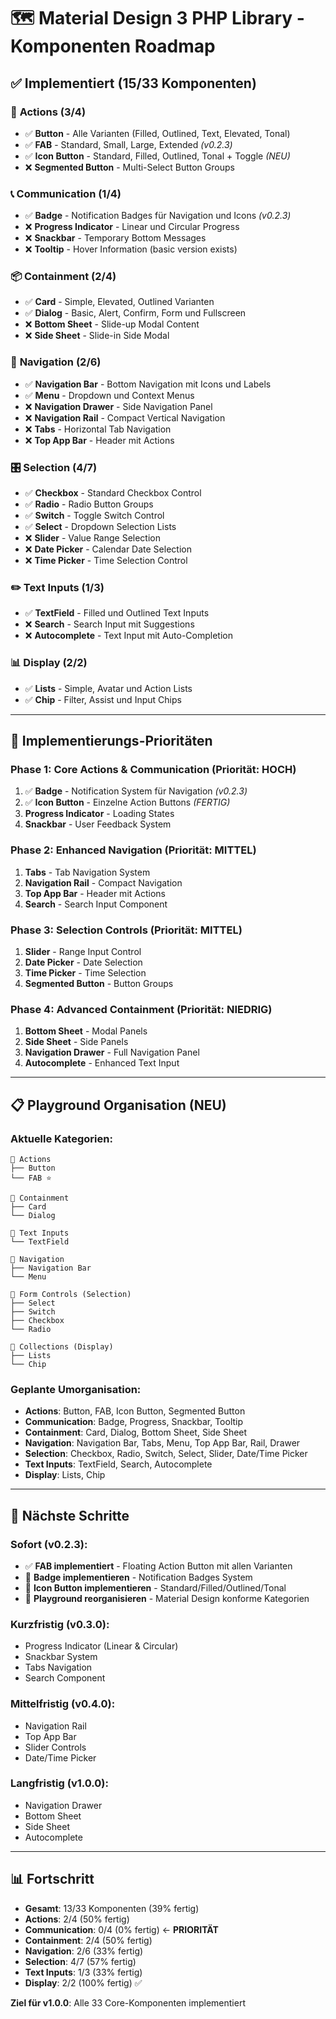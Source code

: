 # 🗺️ Material Design 3 PHP Library - Komponenten Roadmap

## ✅ **Implementiert (15/33 Komponenten)**

### 🎯 **Actions (3/4)**
- ✅ **Button** - Alle Varianten (Filled, Outlined, Text, Elevated, Tonal)
- ✅ **FAB** - Standard, Small, Large, Extended *(v0.2.3)*
- ✅ **Icon Button** - Standard, Filled, Outlined, Tonal + Toggle *(NEU)*
- ❌ **Segmented Button** - Multi-Select Button Groups

### 📞 **Communication (1/4)**
- ✅ **Badge** - Notification Badges für Navigation und Icons *(v0.2.3)*
- ❌ **Progress Indicator** - Linear und Circular Progress
- ❌ **Snackbar** - Temporary Bottom Messages
- ❌ **Tooltip** - Hover Information (basic version exists)

### 📦 **Containment (2/4)**
- ✅ **Card** - Simple, Elevated, Outlined Varianten
- ✅ **Dialog** - Basic, Alert, Confirm, Form und Fullscreen
- ❌ **Bottom Sheet** - Slide-up Modal Content
- ❌ **Side Sheet** - Slide-in Side Modal

### 🧭 **Navigation (2/6)**
- ✅ **Navigation Bar** - Bottom Navigation mit Icons und Labels
- ✅ **Menu** - Dropdown und Context Menus
- ❌ **Navigation Drawer** - Side Navigation Panel
- ❌ **Navigation Rail** - Compact Vertical Navigation
- ❌ **Tabs** - Horizontal Tab Navigation
- ❌ **Top App Bar** - Header mit Actions

### 🎛️ **Selection (4/7)**
- ✅ **Checkbox** - Standard Checkbox Control
- ✅ **Radio** - Radio Button Groups
- ✅ **Switch** - Toggle Switch Control
- ✅ **Select** - Dropdown Selection Lists
- ❌ **Slider** - Value Range Selection
- ❌ **Date Picker** - Calendar Date Selection
- ❌ **Time Picker** - Time Selection Control

### ✏️ **Text Inputs (1/3)**
- ✅ **TextField** - Filled und Outlined Text Inputs
- ❌ **Search** - Search Input mit Suggestions
- ❌ **Autocomplete** - Text Input mit Auto-Completion

### 📊 **Display (2/2)**
- ✅ **Lists** - Simple, Avatar und Action Lists
- ✅ **Chip** - Filter, Assist und Input Chips

---

## 🚀 **Implementierungs-Prioritäten**

### **Phase 1: Core Actions & Communication (Priorität: HOCH)**
1. ✅ **Badge** - Notification System für Navigation *(v0.2.3)*
2. ✅ **Icon Button** - Einzelne Action Buttons *(FERTIG)*
3. **Progress Indicator** - Loading States
4. **Snackbar** - User Feedback System

### **Phase 2: Enhanced Navigation (Priorität: MITTEL)**
1. **Tabs** - Tab Navigation System
2. **Navigation Rail** - Compact Navigation
3. **Top App Bar** - Header mit Actions
4. **Search** - Search Input Component

### **Phase 3: Selection Controls (Priorität: MITTEL)**
1. **Slider** - Range Input Control
2. **Date Picker** - Date Selection
3. **Time Picker** - Time Selection
4. **Segmented Button** - Button Groups

### **Phase 4: Advanced Containment (Priorität: NIEDRIG)**
1. **Bottom Sheet** - Modal Panels
2. **Side Sheet** - Side Panels
3. **Navigation Drawer** - Full Navigation Panel
4. **Autocomplete** - Enhanced Text Input

---

## 📋 **Playground Organisation (NEU)**

### **Aktuelle Kategorien:**
```
📂 Actions
├── Button
└── FAB ⭐

📂 Containment
├── Card
└── Dialog

📂 Text Inputs
└── TextField

📂 Navigation
├── Navigation Bar
└── Menu

📂 Form Controls (Selection)
├── Select
├── Switch
├── Checkbox
└── Radio

📂 Collections (Display)
├── Lists
└── Chip
```

### **Geplante Umorganisation:**
- **Actions**: Button, FAB, Icon Button, Segmented Button
- **Communication**: Badge, Progress, Snackbar, Tooltip
- **Containment**: Card, Dialog, Bottom Sheet, Side Sheet
- **Navigation**: Navigation Bar, Tabs, Menu, Top App Bar, Rail, Drawer
- **Selection**: Checkbox, Radio, Switch, Select, Slider, Date/Time Picker
- **Text Inputs**: TextField, Search, Autocomplete
- **Display**: Lists, Chip

---

## 🎯 **Nächste Schritte**

### **Sofort (v0.2.3):**
- ✅ **FAB implementiert** - Floating Action Button mit allen Varianten
- 🔄 **Badge implementieren** - Notification Badges System
- 🔄 **Icon Button implementieren** - Standard/Filled/Outlined/Tonal
- 🔄 **Playground reorganisieren** - Material Design konforme Kategorien

### **Kurzfristig (v0.3.0):**
- Progress Indicator (Linear & Circular)
- Snackbar System
- Tabs Navigation
- Search Component

### **Mittelfristig (v0.4.0):**
- Navigation Rail
- Top App Bar
- Slider Controls
- Date/Time Picker

### **Langfristig (v1.0.0):**
- Navigation Drawer
- Bottom Sheet
- Side Sheet
- Autocomplete

---

## 📊 **Fortschritt**
- **Gesamt**: 13/33 Komponenten (39% fertig)
- **Actions**: 2/4 (50% fertig)
- **Communication**: 0/4 (0% fertig) ← **PRIORITÄT**
- **Containment**: 2/4 (50% fertig)
- **Navigation**: 2/6 (33% fertig)
- **Selection**: 4/7 (57% fertig)
- **Text Inputs**: 1/3 (33% fertig)
- **Display**: 2/2 (100% fertig) ✅

**Ziel für v1.0.0**: Alle 33 Core-Komponenten implementiert